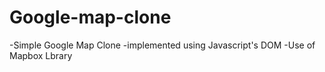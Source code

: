 # Google-map-clone
-Simple Google Map Clone 
-implemented using Javascript's DOM 
-Use of Mapbox Lbrary 
